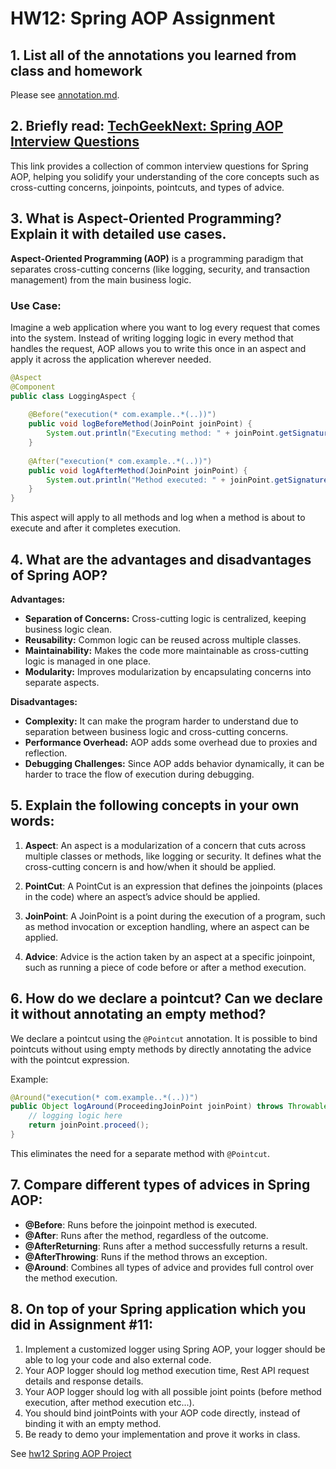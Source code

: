 
# HW12: Spring AOP Assignment

## 1. List all of the annotations you learned from class and homework

Please see [annotation.md](./annotations.md).

## 2. Briefly read: [TechGeekNext: Spring AOP Interview Questions](https://www.techgeeknext.com/spring-boot/spring-aop-interview-questions)
This link provides a collection of common interview questions for Spring AOP, helping you solidify your understanding of the core concepts such as cross-cutting concerns, joinpoints, pointcuts, and types of advice.

## 3. What is Aspect-Oriented Programming? Explain it with detailed use cases.

**Aspect-Oriented Programming (AOP)** is a programming paradigm that separates cross-cutting concerns (like logging, security, and transaction management) from the main business logic. 

### Use Case:
Imagine a web application where you want to log every request that comes into the system. Instead of writing logging logic in every method that handles the request, AOP allows you to write this once in an aspect and apply it across the application wherever needed.

```java
@Aspect
@Component
public class LoggingAspect {
    
    @Before("execution(* com.example..*(..))")
    public void logBeforeMethod(JoinPoint joinPoint) {
        System.out.println("Executing method: " + joinPoint.getSignature());
    }
    
    @After("execution(* com.example..*(..))")
    public void logAfterMethod(JoinPoint joinPoint) {
        System.out.println("Method executed: " + joinPoint.getSignature());
    }
}
```

This aspect will apply to all methods and log when a method is about to execute and after it completes execution.

## 4. What are the advantages and disadvantages of Spring AOP?

**Advantages:**
- **Separation of Concerns:** Cross-cutting logic is centralized, keeping business logic clean.
- **Reusability:** Common logic can be reused across multiple classes.
- **Maintainability:** Makes the code more maintainable as cross-cutting logic is managed in one place.
- **Modularity:** Improves modularization by encapsulating concerns into separate aspects.

**Disadvantages:**
- **Complexity:** It can make the program harder to understand due to separation between business logic and cross-cutting concerns.
- **Performance Overhead:** AOP adds some overhead due to proxies and reflection.
- **Debugging Challenges:** Since AOP adds behavior dynamically, it can be harder to trace the flow of execution during debugging.

## 5. Explain the following concepts in your own words:

1. **Aspect**:
   An aspect is a modularization of a concern that cuts across multiple classes or methods, like logging or security. It defines what the cross-cutting concern is and how/when it should be applied.

2. **PointCut**:
   A PointCut is an expression that defines the joinpoints (places in the code) where an aspect’s advice should be applied.

3. **JoinPoint**:
   A JoinPoint is a point during the execution of a program, such as method invocation or exception handling, where an aspect can be applied.

4. **Advice**:
   Advice is the action taken by an aspect at a specific joinpoint, such as running a piece of code before or after a method execution.

## 6. How do we declare a pointcut? Can we declare it without annotating an empty method?

We declare a pointcut using the `@Pointcut` annotation. It is possible to bind pointcuts without using empty methods by directly annotating the advice with the pointcut expression.

Example:

```java
@Around("execution(* com.example..*(..))")
public Object logAround(ProceedingJoinPoint joinPoint) throws Throwable {
    // logging logic here
    return joinPoint.proceed();
}
```

This eliminates the need for a separate method with `@Pointcut`.

## 7. Compare different types of advices in Spring AOP:

- **@Before**: Runs before the joinpoint method is executed.
- **@After**: Runs after the method, regardless of the outcome.
- **@AfterReturning**: Runs after a method successfully returns a result.
- **@AfterThrowing**: Runs if the method throws an exception.
- **@Around**: Combines all types of advice and provides full control over the method execution.

## 8. On top of your Spring application which you did in Assignment #11:

1. Implement a customized logger using Spring AOP, your logger should be able to log your code and also external code.
2. Your AOP logger should log method execution time, Rest API request details and response details.
3. Your AOP logger should log with all possible joint points (before method execution, after method execution etc...).
4. You should bind jointPoints with your AOP code directly, instead of binding it with an empty method.
5. Be ready to demo your implementation and prove it works in class.

See [hw12 Spring AOP Project](../Coding/hw12/hw12-spring-apo/)


